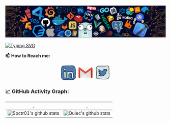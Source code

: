 ![](./src/header_.png)


[![Typing SVG](https://readme-typing-svg.herokuapp.com?color=%2336BCF7&center=true&vCenter=true&width=800&lines=Hi+there+👋,+I+am+Rakshit)](https://git.io/typing-svg)



**📫 How to Reach me:**
<p align="center">
 <a href="https://www.linkedin.com/in/rakshit01" target="blank"><img align="center"    src="https://github.com/spctr01/spctr01/blob/master/assets/linkedin.svg" alt="BEPb" height="50" width="50" /></a>
 <a href="mailto:rakshit.rk55@gmail.com" target="blank"><img align="center" src="https://github.com/spctr01/spctr01/blob/master/assets/gmail.svg"    alt="Gmail" height="50" width="50" /></a>
<a href="https://twitter.com/spctr01" target="blank"><img align="center" src="https://github.com/spctr01/spctr01/blob/master/assets/twitter.svg" alt="BEPb" height="50" width="50" /></a>
</p>



<!--   GitHub stats graph -->
### 📈 GitHub Activity Graph:
 . | .
--- | --- 
![Spctr01's github stats](https://github-readme-stats.vercel.app/api?username=spctr01&show_icons=true&theme=radical&include_all_commits=true) | ![Quiec's github stats](https://github-readme-stats.vercel.app/api/top-langs/?username=spctr01&theme=radical&layout=compact)







  

